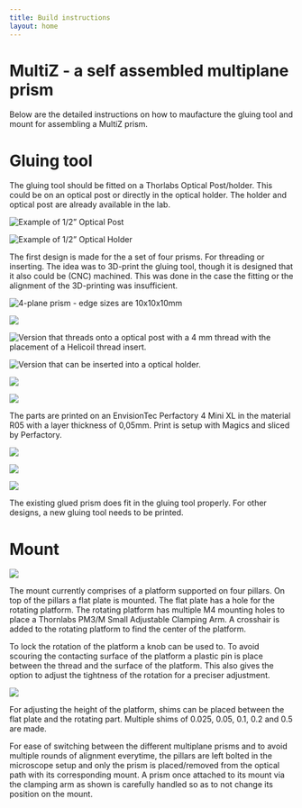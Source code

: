 ```yaml
---
title: Build instructions
layout: home
---
```


# MultiZ - a self assembled multiplane prism
Below are the detailed instructions on how to maufacture the gluing tool and mount for assembling a MultiZ prism. 

# Gluing tool
The gluing tool should be fitted on a Thorlabs Optical Post/holder. This could be on an optical post or directly in the optical holder. The holder and optical post are already available in the lab.

![Example of 1/2” Optical Post](docs/images/thorlabs-post.jpg)

![Example of 1/2” Optical Holder](docs/images/thorlabs-post2.jpg)

The first design is made for the a set of four prisms. For threading or inserting. The idea was to 3D-print the gluing tool, though it is designed that it also could be (CNC) machined. This was done in the case the fitting or the alignment of the 3D-printing was insufficient.  

![4-plane prism - edge sizes are 10x10x10mm](docs/images/4-plane-prsim.png)

![](docs/images/4-plane-prism+tool.png)

![Version that threads onto a optical post with a 4 mm thread with the placement of a Helicoil thread insert.](docs/images/tool-back.png)

![Version that can be inserted into a optical holder.](docs/images/tool+pole.png) 

![](docs/images/top-view-tool.png)

![](docs/images/top-view-tool2.png)

The parts are printed on an EnvisionTec Perfactory 4 Mini XL in the material R05 with a layer thickness of 0,05mm. Print is setup with Magics and sliced by Perfactory. 

![](docs/images/pieces1.jpg)

![](docs/images/pieces2.jpg)

![](docs/images/pieces3.jpg)

The existing glued prism does fit in the gluing tool properly. For other designs, a new gluing tool needs to be printed.

# Mount

![](docs/images/prism+mount.png)

The mount currently comprises of a platform supported on four pillars. On top of the pillars a flat plate is mounted. The flat plate has a hole for the rotating platform. The rotating platform has multiple M4 mounting holes to place a Thornlabs PM3/M Small Adjustable Clamping Arm. A crosshair is added to the rotating platform to find the center of the platform.

To lock the rotation of the platform a knob can be used to. To avoid scouring the contacting surface of the platform a plastic pin is place between the thread and the surface of the platform. This also gives the option to adjust the tightness of the rotation for a preciser adjustment.

![](docs/images/mount-parts.png)

For adjusting the height of the platform, shims can be placed between the flat plate and the rotating part. Multiple shims of 0.025, 0.05, 0.1, 0.2 and 0.5 are made. 

For ease of switching between the different multiplane prisms and to avoid multiple rounds of alignment everytime, the pillars are left bolted in the microscope setup and only the prism is placed/removed from the optical path with its corresponding mount. A prism once attached to its mount via the clamping arm as shown is carefully handled so as to not change its position on the mount.

